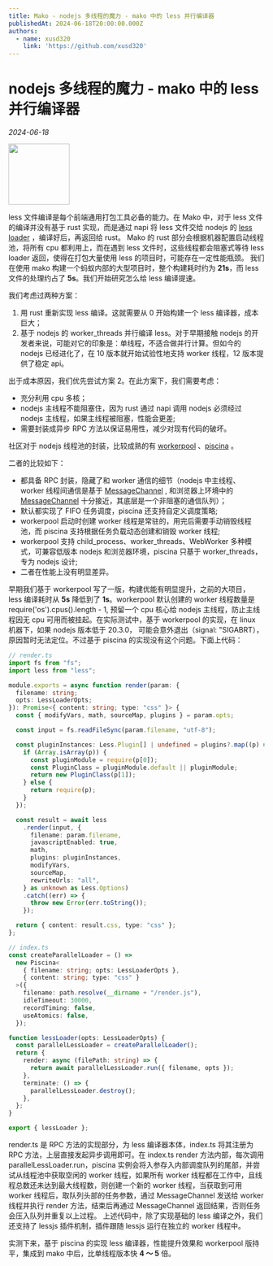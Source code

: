 ```yaml
---
title: Mako - nodejs 多线程的魔力 - mako 中的 less 并行编译器
publishedAt: 2024-06-18T20:00:00.000Z
authors:
  - name: xusd320
    link: 'https://github.com/xusd320'
---
```

# nodejs 多线程的魔力 - mako 中的 less 并行编译器

_2024-06-18_

<img src="https://img.alicdn.com/imgextra/i2/O1CN01kdmA7X1FVqCPcRi3L_!!6000000000493-2-tps-584-584.png" width="120" height="120" />

less 文件编译是每个前端通用打包工具必备的能力。在 Mako 中，对于 less 文件的编译并没有基于 rust 实现，而是通过 napi 将 less 文件交给 nodejs 的 [less loader](https://lesscss.org/) ，编译好后，再返回给 rust。
Mako 的 rust 部分会根据机器配置启动线程池，将所有 cpu 都利用上，而在遇到 less 文件时，这些线程都会阻塞式等待 less loader 返回，使得在打包大量使用 less 的项目时，可能存在一定性能瓶颈。
我们在使用 mako 构建一个蚂蚁内部的大型项目时，整个构建耗时约为 **21s**，而 less 文件的处理约占了 **5s**。我们开始研究怎么给 less 编译提速。

我们考虑过两种方案：

1. 用 rust 重新实现 less 编译。这就需要从 0 开始构建一个 less 编译器，成本巨大；
2. 基于 nodejs 的 worker_threads 并行编译 less。对于早期接触 nodejs 的开发者来说，可能对它的印象是：单线程，不适合做并行计算。但如今的 nodejs 已经进化了，在 10 版本就开始试验性地支持 worker 线程，12 版本提供了稳定 api。

出于成本原因，我们优先尝试方案 2。在此方案下，我们需要考虑：

- 充分利用 cpu 多核；
- nodejs 主线程不能阻塞住，因为 rust 通过 napi 调用 nodejs 必须经过 nodejs 主线程，如果主线程被阻塞，性能会更差;
- 需要封装成异步 RPC 方法以保证易用性，减少对现有代码的破坏。

社区对于 nodejs 线程池的封装，比较成熟的有 [workerpool](https://www.npmjs.com/package/workerpool) 、[piscina](https://www.npmjs.com/package/piscina) 。

二者的比较如下：

- 都具备 RPC 封装，隐藏了和 worker 通信的细节（nodejs 中主线程、 worker 线程间通信是基于 [MessageChannel](https://nodejs.org/dist/v20.14.0/docs/api/worker_threads.html#class-messagechannel) , 和浏览器上环境中的 [MessageChannel](https://developer.mozilla.org/en-US/docs/Web/API/MessageChannel) 十分接近，其底层是一个非阻塞的通信队列）；
- 默认都实现了 FIFO 任务调度，piscina 还支持自定义调度策略;
- workerpool 启动时创建 worker 线程是常驻的，用完后需要手动销毁线程池，而 piscina 支持根据任务负载动态创建和销毁 worker 线程;
- workerpool 支持 child_process、worker_threads、WebWorker 多种模式，可兼容低版本 nodejs 和浏览器环境，piscina 只基于 worker_threads，专为 nodejs 设计;
- 二者在性能上没有明显差异。

早期我们基于 workerpool 写了一版，构建优能有明显提升，之前的大项目， less 编译耗时从 **5s** 降低到了 **1s**。workerpool 默认创建的 worker 线程数量是 require('os').cpus().length - 1, 预留一个 cpu 核心给 nodejs 主线程，防止主线程因无 cpu 可用而被挂起。在实际测试中，基于 workerpool 的实现，在 linux 机器下，如果 nodejs 版本低于 20.3.0， 可能会意外退出（signal: "SIGABRT），原因暂时无法定位。不过基于 piscina 的实现没有这个问题。下面上代码：

```ts
// render.ts
import fs from "fs";
import less from "less";

module.exports = async function render(param: {
  filename: string;
  opts: LessLoaderOpts;
}): Promise<{ content: string; type: "css" }> {
  const { modifyVars, math, sourceMap, plugins } = param.opts;

  const input = fs.readFileSync(param.filename, "utf-8");

  const pluginInstances: Less.Plugin[] | undefined = plugins?.map((p) => {
    if (Array.isArray(p)) {
      const pluginModule = require(p[0]);
      const PluginClass = pluginModule.default || pluginModule;
      return new PluginClass(p[1]);
    } else {
      return require(p);
    }
  });

  const result = await less
    .render(input, {
      filename: param.filename,
      javascriptEnabled: true,
      math,
      plugins: pluginInstances,
      modifyVars,
      sourceMap,
      rewriteUrls: "all",
    } as unknown as Less.Options)
    .catch((err) => {
      throw new Error(err.toString());
    });

  return { content: result.css, type: "css" };
};
```

```ts
// index.ts
const createParallelLoader = () =>
  new Piscina<
    { filename: string; opts: LessLoaderOpts },
    { content: string; type: "css" }
  >({
    filename: path.resolve(__dirname + "/render.js"),
    idleTimeout: 30000,
    recordTiming: false,
    useAtomics: false,
  });

function lessLoader(opts: LessLoaderOpts) {
  const parallelLessLoader = createParallelLoader();
  return {
    render: async (filePath: string) => {
      return await parallelLessLoader.run({ filename, opts });
    },
    terminate: () => {
      parallelLessLoader.destroy();
    },
  };
}

export { lessLoader };
```

render.ts 是 RPC 方法的实现部分，为 less 编译器本体，index.ts 将其注册为 RPC 方法，上层直接发起异步调用即可。在 index.ts render 方法内部，每次调用 parallelLessLoader.run，piscina 实例会将入参存入内部调度队列的尾部，并尝试从线程池中获取空闲的 worker 线程，如果所有 worker 线程都在工作中，且线程总数还未达到最大线程数，则创建一个新的 worker 线程，当获取到可用 worker 线程后，取队列头部的任务参数，通过 MessageChannel 发送给 worker 线程并执行 render 方法，结束后再通过 MessageChannel 返回结果，否则任务会压入队列并重复以上过程。 上述代码中，除了实现基础的 less 编译之外，我们还支持了 lessjs 插件机制，插件跟随 lessjs 运行在独立的 worker 线程中。

实测下来，基于 piscina 的实现 less 编译器，性能提升效果和 workerpool 版持平，集成到 mako 中后，比单线程版本快 **4 ～ 5** 倍。

